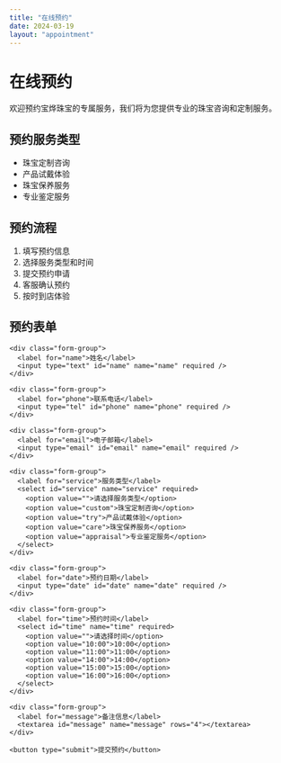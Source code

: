 ```yaml
---
title: "在线预约"
date: 2024-03-19
layout: "appointment"
---
```


# 在线预约

欢迎预约宝烨珠宝的专属服务，我们将为您提供专业的珠宝咨询和定制服务。

## 预约服务类型

- 珠宝定制咨询
- 产品试戴体验
- 珠宝保养服务
- 专业鉴定服务

## 预约流程

1. 填写预约信息
2. 选择服务类型和时间
3. 提交预约申请
4. 客服确认预约
5. 按时到店体验

## 预约表单

<div class="appointment-form">
  <form name="appointment" method="POST" data-netlify="true">
    <input type="hidden" name="form-name" value="appointment" />
    
    <div class="form-group">
      <label for="name">姓名</label>
      <input type="text" id="name" name="name" required />
    </div>

    <div class="form-group">
      <label for="phone">联系电话</label>
      <input type="tel" id="phone" name="phone" required />
    </div>

    <div class="form-group">
      <label for="email">电子邮箱</label>
      <input type="email" id="email" name="email" required />
    </div>

    <div class="form-group">
      <label for="service">服务类型</label>
      <select id="service" name="service" required>
        <option value="">请选择服务类型</option>
        <option value="custom">珠宝定制咨询</option>
        <option value="try">产品试戴体验</option>
        <option value="care">珠宝保养服务</option>
        <option value="appraisal">专业鉴定服务</option>
      </select>
    </div>

    <div class="form-group">
      <label for="date">预约日期</label>
      <input type="date" id="date" name="date" required />
    </div>

    <div class="form-group">
      <label for="time">预约时间</label>
      <select id="time" name="time" required>
        <option value="">请选择时间</option>
        <option value="10:00">10:00</option>
        <option value="11:00">11:00</option>
        <option value="14:00">14:00</option>
        <option value="15:00">15:00</option>
        <option value="16:00">16:00</option>
      </select>
    </div>

    <div class="form-group">
      <label for="message">备注信息</label>
      <textarea id="message" name="message" rows="4"></textarea>
    </div>

    <button type="submit">提交预约</button>
  </form>
</div> 